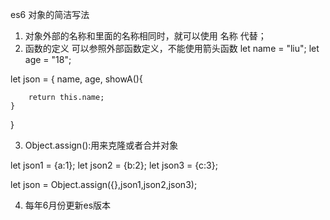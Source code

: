 
es6 对象的简洁写法

1. 对象外部的名称和里面的名称相同时，就可以使用  名称 代替；
2. 函数的定义 可以参照外部函数定义，不能使用箭头函数
let name = "liu";
let age = "18";

let json = {
    name,
    age,
    showA(){

        return this.name;
    }

}

3. Object.assign():用来克隆或者合并对象

let json1 = {a:1};
let json2 = {b:2};
let json3 = {c:3};

let json = Object.assign({},json1,json2,json3);

4. 每年6月份更新es版本
 



